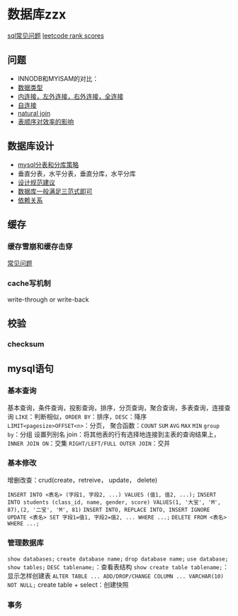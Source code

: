 # 数据库zzx

[sql常见问题](https://juejin.im/post/5a9ca0d6518825555c1d1acd)
[leetcode rank scores](https://leetcode.com/problems/rank-scores/)

## 问题

+ INNODB和MYISAM的对比：
+ [数据类型](http://www.runoob.com/mysql/mysql-data-types.html)
+ [内连接，左外连接，右外连接，全连接](https://blog.csdn.net/plg17/article/details/78758593)
+ [自连接](https://www.cnblogs.com/liangwh520/p/8299481.html)
+ [natural join](https://blog.csdn.net/weixin_42886817/article/details/82345906)
+ [表顺序对效率的影响](https://www.zhihu.com/question/35906621)

## 数据库设计

+ [mysql分表和分库策略](https://www.cnblogs.com/phpper/p/6937896.html)
+ 垂直分表，水平分表，垂直分库，水平分库
+ [设计规范建议](https://www.cnblogs.com/wyq178/p/8549715.html)
+ [数据库一般满足三范式即可](https://www.cnblogs.com/liuxiaowei/p/7163537.html)
+ [依赖关系](https://blog.csdn.net/szz0822/article/details/81218885)

## 缓存

### 缓存雪崩和缓存击穿

[常见问题](https://juejin.im/post/5c3c1df2e51d45207f54b189)

### cache写机制

write-through or write-back

## 校验

### checksum

## mysql语句

### 基本查询

基本查询，条件查询，投影查询，排序，分页查询，聚合查询，多表查询，连接查询
`LIKE`：判断相似，`ORDER BY`：排序，`DESC`：降序
`LIMIT<pagesize>OFFSET<n>`：分页，
聚合函数：`COUNT` `SUM` `AVG` `MAX` `MIN`
`group by`：分组
设置列别名
join：将其他表的行有选择地连接到主表的查询结果上，`INNER JOIN ON`：交集
`RIGHT/LEFT/FULL OUTER JOIN`：交并

### 基本修改

增删改查：crud(create，retreive， update， delete)

`INSERT INTO <表名> (字段1, 字段2, ...) VALUES (值1, 值2, ...);`
`INSERT INTO students (class_id, name, gender, score) VALUES(1, '大宝', 'M', 87),(2, '二宝', 'M', 81)`
`INSERT INTO, REPLACE INTO, INSERT IGNORE`
`UPDATE <表名> SET 字段1=值1, 字段2=值2, ... WHERE ...;`
`DELETE FROM <表名> WHERE ...;`

### 管理数据库

`show databases;` `create database name;` `drop database name;` `use database;`
`show tables;` `DESC tablename;`：查看表结构 `show create table tablename;`：显示怎样创建表
`ALTER TABLE ... ADD/DROP/CHANGE COLUMN ... VARCHAR(10) NOT NULL;`
create table + select：创建快照

### 事务